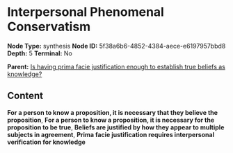 # Interpersonal Phenomenal Conservatism

**Node Type:** synthesis
**Node ID:** 5f38a6b6-4852-4384-aece-e6197957bbd8
**Depth:** 5
**Terminal:** No

**Parent:** [Is having prima facie justification enough to establish true beliefs as knowledge?](is-having-prima-facie-justification-enough-to-establish-true-beliefs-as-knowledge-antithesis-aa5f70ce-39bc-4d90-83c0-8f96274d62c1.md)

## Content

**For a person to know a proposition, it is necessary that they believe the proposition**, **For a person to know a proposition, it is necessary for the proposition to be true**, **Beliefs are justified by how they appear to multiple subjects in agreement**, **Prima facie justification requires interpersonal verification for knowledge**
